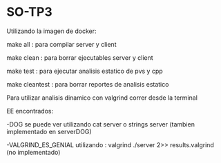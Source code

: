 # SO-TP3
Utilizando la imagen de docker:

make all : para compilar server y client

make clean : para borrar ejecutables server y client

make test : para ejecutar analisis estatico de pvs y cpp

make cleantest : para borrar reportes de analisis estatico

Para utilizar analisis dinamico con valgrind correr desde la terminal

EE encontrados:

-DOG se puede ver utilizando cat server o strings server (tambien implementado en serverDOG)

-VALGRIND_ES_GENIAL utilizando : valgrind ./server 2>> results.valgrind (no implementado)

